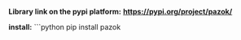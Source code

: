 
**Library link on the pypi platform:** **https://pypi.org/project/pazok/**


**install:** ```python
pip install pazok
```
